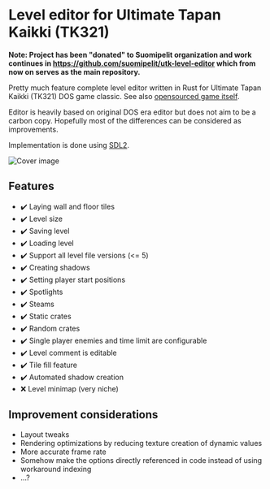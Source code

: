 # Level editor for Ultimate Tapan Kaikki (TK321)

**Note: Project has been "donated" to Suomipelit organization and work continues in https://github.com/suomipelit/utk-level-editor which from now on serves as the main repository.**

Pretty much feature complete level editor written in Rust for Ultimate Tapan Kaikki (TK321) DOS game classic. See also [opensourced game itself](https://github.com/suomipelit/ultimatetapankaikki).

Editor is heavily based on original DOS era editor but does not aim to be a carbon copy. Hopefully most of the differences can be considered as improvements.

Implementation is done using [SDL2](https://www.libsdl.org/).

![Cover image](./media/cover.png)

## Features

- :heavy_check_mark: Laying wall and floor tiles
- :heavy_check_mark: Level size
- :heavy_check_mark: Saving level
- :heavy_check_mark: Loading level
- :heavy_check_mark: Support all level file versions (<= 5)
- :heavy_check_mark: Creating shadows
- :heavy_check_mark: Setting player start positions
- :heavy_check_mark: Spotlights
- :heavy_check_mark: Steams
- :heavy_check_mark: Static crates
- :heavy_check_mark: Random crates
- :heavy_check_mark: Single player enemies and time limit are configurable
- :heavy_check_mark: Level comment is editable
- :heavy_check_mark: Tile fill feature
- :heavy_check_mark: Automated shadow creation
- :x: Level minimap (very niche)

## Improvement considerations

- Layout tweaks
- Rendering optimizations by reducing texture creation of dynamic values
- More accurate frame rate
- Somehow make the options directly referenced in code instead of using workaround indexing
- ...?